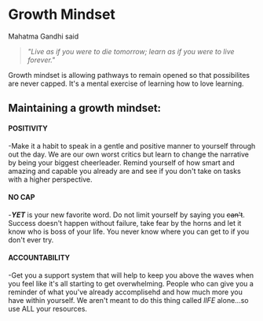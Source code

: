 # **Growth Mindset**

Mahatma Gandhi said 
> *"Live as if you were to die tomorrow; learn as if you were to live forever."* 

Growth mindset is allowing pathways to remain opened so that possibilites are never capped. It's a mental exercise of learning how to love learning. 

## **Maintaining a growth mindset:**

#### POSITIVITY
-Make it a habit to speak in a gentle and positive manner to yourself through out the day. We are our own worst critics but learn to change the narrative by being your biggest cheerleader. Remind yourself of how smart and amazing and capable you already are and see if you don't take on tasks with a higher perspective. 
#### NO CAP 
-***YET*** is your new favorite word. Do not limit yourself by saying you ~~can't~~. Success doesn't happen without failure, take fear by the horns and let it know who is boss of your life. You never know where you can get to if you don't ever try.
#### ACCOUNTABILITY
-Get you a support system that will help to keep you above the waves when you feel like it's all starting to get overwhelming. People who can give you a reminder of what you've already accomplisehd and how much more you have within yourself. We aren't meant to do this thing called *lIFE* alone...so use ALL your resources. 
